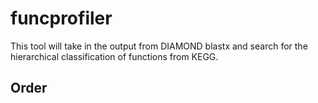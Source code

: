 # funcprofiler
This tool will take in the output from DIAMOND blastx and search for the hierarchical classification of functions from KEGG.

## Order 
